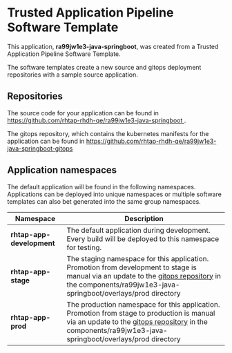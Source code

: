 # Trusted Application Pipeline Software Template

This application, **ra99jw1e3-java-springboot**, was created from a Trusted Application Pipeline Software Template.

The software templates create a new source and gitops deployment repositories with a sample source application. 

## Repositories

The source code for your application can be found in [https://github.com/rhtap-rhdh-qe/ra99jw1e3-java-springboot ](https://github.com/rhtap-rhdh-qe/ra99jw1e3-java-springboot ).
 
The gitops repository, which contains the kubernetes manifests for the application can be found in 
[https://github.com/rhtap-rhdh-qe/ra99jw1e3-java-springboot-gitops ](https://github.com/rhtap-rhdh-qe/ra99jw1e3-java-springboot-gitops ) 

## Application namespaces 

The default application will be found in the following namespaces. Applications can be deployed into unique namespaces or multiple software templates can also bet generated into the same group namespaces.  

|  Namespace   |  Description   |  
| -------- | -------- |   
| **rhtap-app-development** | The default application during development. Every build will be deployed to this namespace for testing. | 
| **rhtap-app-stage** | The staging namespace for this application. Promotion from development to stage is manual via an update to the [gitops repository](https://github.com/rhtap-rhdh-qe/ra99jw1e3-java-springboot-gitops ) in the components/ra99jw1e3-java-springboot/overlays/prod directory |  
| **rhtap-app-prod** | The production namespace for this application. Promotion from stage to production is manual via an update to the [gitops repository](https://github.com/rhtap-rhdh-qe/ra99jw1e3-java-springboot-gitops ) in the components/ra99jw1e3-java-springboot/overlays/prod directory | 